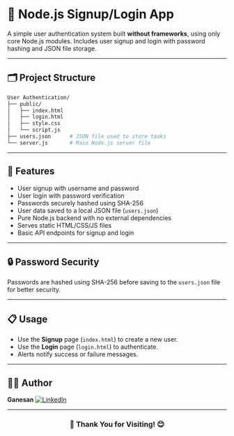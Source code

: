 # 🔐 Node.js Signup/Login App

A simple user authentication system built **without frameworks**, using only core Node.js modules.
Includes user signup and login with password hashing and JSON file storage.

---

## 🗂️ Project Structure
```bash 
User Authentication/
├── public/
│   ├── index.html
│   ├── login.html
│   ├── style.css
│   └── script.js
├── users.json      # JSON file used to store tasks
└── server.js       # Main Node.js server file
```
---

## 🚀 Features

* User signup with username and password
* User login with password verification
* Passwords securely hashed using SHA-256
* User data saved to a local JSON file (`users.json`)
* Pure Node.js backend with no external dependencies
* Serves static HTML/CSS/JS files
* Basic API endpoints for signup and login

---


## 🔒 Password Security

Passwords are hashed using SHA-256 before saving to the `users.json` file for better security.

---

## 📋 Usage

* Use the **Signup** page (`index.html`) to create a new user.
* Use the **Login** page (`login.html`) to authenticate.
* Alerts notify success or failure messages.

---

## 👨‍💻 Author

**Ganesan**
[![LinkedIn](https://img.shields.io/badge/LinkedIn-Connect-blue?style=flat\&logo=linkedin)](https://www.linkedin.com/in/gane-an)

---

### <center>🙏 Thank You for Visiting! 😊</center>
